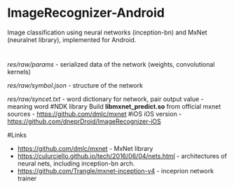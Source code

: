 # ImageRecognizer-Android
Image classification using neural networks (inception-bn) and MxNet (neuralnet library), implemented for Android.
#
*res/raw/params* - serialized data of the network (weights, convolutional kernels)

*res/raw/symbol.json* - structure of the network 

*res/raw/syncet.txt* - word dictionary for network, pair output value - meaning word 
#NDK library
Build **libmxnet_predict.so** from official mxnet sources - https://github.com/dmlc/mxnet
#iOS
iOS version -  https://github.com/dneprDroid/ImageRecognizer-iOS

#Links
  * https://github.com/dmlc/mxnet - MxNet library 
  * https://culurciello.github.io/tech/2016/06/04/nets.html - architectures of neural nets, including inception-bn arch.
  * https://github.com/Trangle/mxnet-inception-v4 - inceprion network trainer

